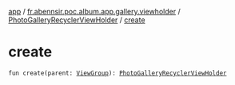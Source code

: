 [app](../../index.md) / [fr.abennsir.poc.album.app.gallery.viewholder](../index.md) / [PhotoGalleryRecyclerViewHolder](index.md) / [create](./create.md)

# create

`fun create(parent: `[`ViewGroup`](https://developer.android.com/reference/android/view/ViewGroup.html)`): `[`PhotoGalleryRecyclerViewHolder`](index.md)